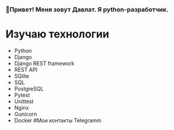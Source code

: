 ### 👋Привет! Меня зовут Давлат. Я python-разработчик.
# Изучаю технологии
- Python
- Django
- Django REST framework
- REST API
- SQlite
- SQL
- PostgreSQL
- Pytest
- Unittest
- Nginx
- Gunicorn
- Docker
#Мои контакты
Telegramm

